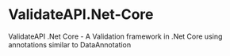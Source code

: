 # ValidateAPI.Net-Core
ValidateAPI .Net Core - A Validation framework in .Net Core using annotations similar to DataAnnotation
